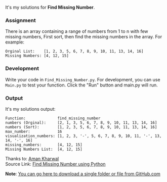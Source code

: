 It's my solutions for **Find Missing Number**.

### Assignment
There is an array containing a range of numbers from 1 to n with few missing numbers, First sort, then find the missing numbers in the array.
For example:
```
Orginal List:    [1, 2, 3, 5, 6, 7, 8, 9, 10, 11, 13, 14, 16]
Missing Numbers: [4, 12, 15]
```

### Development
Write your code in `Find_Missing_Number.py`. For development, you can use `Main.py` to test your function. Click the "Run" button and main.py will run.

### Output
It's my solutions output:
```
Function:              find_missing_number
numbers (Orginal):     [2, 1, 3, 5, 6, 7, 8, 9, 10, 11, 13, 14, 16]
numbers (Sort):        [1, 2, 3, 5, 6, 7, 8, 9, 10, 11, 13, 14, 16]
max_number:            16
visualization_numbers: [1, 2, 3, '-', 5, 6, 7, 8, 9, 10, 11, '-', 13, 14, '-', 16]
missing_numbers:       [4, 12, 15]
Missing Numbers List:  [4, 12, 15]
```

Thanks to: [Aman Kharwal](https://thecleverprogrammer.com/about)  
Source Link:  [Find Missing Number using Python](https://thecleverprogrammer.com/2022/07/13/find-missing-number-using-python/)

**Note**: [You can go here to download a single folder or file from GitHub.com](https://minhaskamal.github.io/DownGit/#/home)

